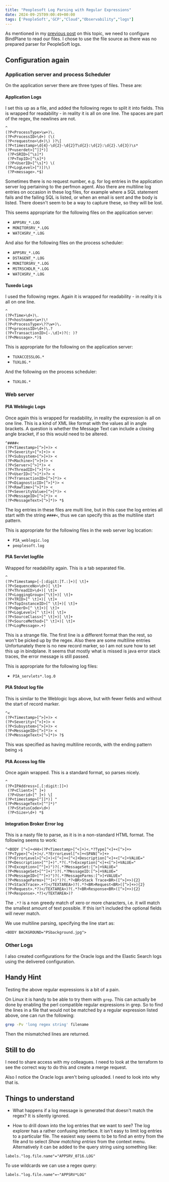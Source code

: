 ```yaml
---
title: "Peoplesoft Log Parsing with Regular Expressions"
date: 2024-09-25T09:00:49+00:00
tags: ['PeopleSoft','GCP',"Cloud","Observability","logs"]
---
```


As mentioned in my [previous post](../googlelogs/) on this topic, we need to configure BindPlane
to read our files. I chose to use the file source as there was no prepared
parser for PeopleSoft logs.

## Configuration again

### Application server and process Scheduler

On the application server there are three types of files. These are:


#### Application Logs

I set this up as a file, and added the following regex to split it into
fields. This is wrapped for readability - in reality it is all on one line.
The spaces are part of the regex, the newlines  are not.

```regex
^
(?P<ProcessType>\w+)\.
(?P<ProcessID>\d+) (\(
(?P<requestno>\d+)\) )?\[
(?P<timestamp>\d{4}-\d{2}-\d{2}T\d{2}:\d{2}:\d{2}.\d{3})\s*
(?P<userdet>[^]]*)]
 (?P<SRID>[^\s]*)
 (?P<TopID>[^\s]*)
 (?P<UserID>[^\s]*) \(
(?P<LogLevel>[^)])\)
 (?P<message>.*$)
```

Sometimes there is no request number, e.g. for log entries in the application
server log pertaining to the perfmon agent. Also there are multiline
log entries on occasion in these log files, for example where
a SQL statement fails and the failing SQL is listed, or when an email is
sent and the body is listed. There doesn't seem to be
a way to capture these, so they will be lost.

This seems appropriate for the following files on the application server:

* `APPSRV_*.LOG`
* `MONITORSRV_*.LOG`
* `WATCHSRV_*.LOG`

And also for the following files on the process scheduler:

* `APPSRV_*.LOG`
* `DSTAGENT_*.LOG`
* `MONITORSRV_*.LOG`
* `MSTRSCHDLR_*.LOG`
* `WATCHSRV_*.LOG`


#### Tuxedo Logs

I used the following regex. Again it is wrapped for readability - in reality
it is all on one line.

```regex
^
(?P<Time>\d+)\.
(?P<hostname>\w+)\!
(?P<ProcessType>\??\w+)\.
(?P<processID>\d+)\.?
(?P<TransactionID>[-.\d]+)?(: )?
(?P<Message>.*)$
```

This is appropriate for the following on the application server:

* `TUXACCESSLOG.*`
* `TUXLOG.*`

And the following on the process scheduler:

* `TUXLOG.*`


### Web server

#### PIA Weblogic Logs

Once again this is wrapped for readability, in reality the expression is
all on one line. This is a kind of XML like format with the values all
in angle brackets. A question is whether the Message Text can include
a closing angle bracket, if so this would need to be altered.

```regex
^####<
(?P<Timestamp>[^>]+)> <
(?P<Severity>[^>]+)> <
(?P<Subsystem>[^>]+)> <
(?P<Machine>[^>]+)> <
(?P<Server>[^>]*)> <
(?P<ThreadID>[^>]*)> <
(?P<UserID>[^>]*)>?> <
(?P<TransactionID>[^>]*)> <
(?P<DiagnosticID>[^>]*)> <
(?P<RawTime>[^>]*)> <
(?P<SeverityValue>[^>]*)> <
(?P<MessageID>[^>]*)> <
(?P<MessageText>[^>]*)> *$
```

The log entries in these files are multi line, but in this case the log entries all start
with the string `####<`, thus we can specify this as the multiline start pattern.

This is appropriate for the following files in the web server log location:

* `PIA_weblogic.log`
* `peoplesoft.log`


#### PIA Servlet logfile

Wrapped for readability again. This is a tab separated file.

```regex
^
(?P<Timestamp>[-[:digit:]T.:]+)[ \t]+
(?P<SequenceNo>\d+)[ \t]+
(?P<ThreadID>\d+)[ \t]+
(?P<LoggingGroup>[^\t]+)[ \t]+
(?P<TRID>[^ \t]+)[ \t]+
(?P<TopInstanceID>[^ \t]+)[ \t]+
(?P<OperD>[^ \t]+)[ \t]+
(?P<LogLevel>[^ \t]+)[ \t]+
(?P<SourceClass>[^ \t]+)[ \t]+
(?P<SourceMethod>[^ \t]+)[ \t]+
(?P<LogMessage>.+)
```

This is a strange file. The first line is a different format than the rest,
so won't be picked up by the regex. Also there are some multiline entries
Unfortunately there is no new record marker, so I am not sure how to set
this up in bindplane. It seems  that mostly what is missed is java error
stack traces, the error message is still passed.

This is appropriate for the following log files:

* `PIA_servlets*.log.0`


#### PIA Stdout log file

This is similar to the Weblogic logs above, but with fewer fields and
without the start of record marker.

```regex
^<
(?P<Timestamp>[^>]+)> <
(?P<Severity>[^>]+)> <
(?P<Subsystem>[^>]+)> <
(?P<MessageID>[^>]*)> <
(?P<MessageText>[^>]*)> ?$
```

This was specified as having multiline records, with the ending pattern
being `>$`


#### PIA Access log file

Once again wrapped. This is a standard format, so parses nicely.

```regex
^
(?P<IPAddress>[.[:digit:]]+)
 (?P<Client>[^ ]+)
 (?P<Userid>[^ ]+) \[
(?P<timestamp>[^]]*)] "
(?P<MessageText>[^"]*)"
 (?P<StatusCode>\d+)
 (?P<Size>\d+) *$
```

#### Integration Broker Error log

This is a nasty file to parse, as it is in a non-standard HTML format.
The following seems to work:

```regex
^<BODY [^<]+<H4>(?P<Timestamp>[^<]+)<.*?Type[^<]+<[^>]+>
(?P<Type>[^<]+)</.*?ErrorLevel[^<]+<SPAN[^>]+>
(?P<ErrorLevel>[^<]+)<[^<]+<[^<]+Description[^<]+<[^<]+VALUE="
(?P<Description>[^"]+)".*?(.*?>Exception[^<]+<[^>]+VALUE="
(?P<Exception>[^"]+)")?(.*?MessageSet:[^>]+VALUE="
(?P<MessageSet>[^"]+)")?(.*?MessageID:[^>]+VALUE="
(?P<MessageID>[^"]+)")?(.*?MessageParms:[^>]+VALUE="
(?P<MessageParms>[^"]+)")?(.*?<BR>Stack Trace<BR>([^>]+>){2}
(?P<StackTrace>.+?)</TEXTAREA>)?(.*?<BR>Request<BR>([^>]+>){2}
(?P<Request>.*?)</TEXTAREA>)?(.*?<BR>Response<BR>([^>]+>){2}
(?P<Response>.*?)</TEXTAREA>)?
```

The `.*?` is a non greedy match of xero or more characters, i.e. it will
match the smallest amount of text possible. If this isn't included
the optional fields will never match. 

We use multiline parsing, specifying the line start as:
```regex
<BODY BACKGROUND="PSbackground.jpg">
```

### Other Logs

I also created configurations for the Oracle logs and the Elastic Search
logs using the delivered configuration.

## Handy Hint

Testing the above regular expressions is a bit of a pain. 

On Linux it is handy to be able to try them with `grep`. This can actually
be done by enabling the perl compatible regular expressions in grep. So to
find the lines in a file that would not be matched by a regular expression
listed above, one can run the following:

```bash
grep -Pv 'long regex string' filename
```

Then the mismatched lines are returned.

## Still to do

I need to share access with my colleagues. I need
to look at the terraform to see the correct way to do this and create a
merge request.

Also I notice the Oracle logs aren't being uploaded. I need to look
into why that is.

## Things to understand

* What happens if a log message is generated that doesn't match the regex?
It is silently ignored.

* How to drill down into the log entries that we want to see?
The log explorer has a rather confusing interface. It isn't easy to limit
log entries to a particular file. The easiest way seems to be to find an
entry from the file and to select *Show matching entries* from the context
menu. Alternatively it can be added to the query string using something like:
```
labels."log.file.name"="APPSRV_0716.LOG"
```

To use wildcards we can use a regex query:
```
labels."log.file.name"=~"APPSRV*LOG"
```
